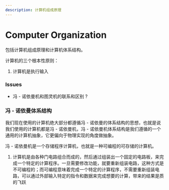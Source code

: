```yaml
---
description: 计算机组成原理
---
```


# Computer Organization

包括计算机组成原理和计算机体系结构。

计算机的三个根本性原则：

1. 计算机是执行输入

### Issues

* 冯 - 诺依曼机和图灵机的联系和区别 ?

### 冯 - 诺依曼体系结构

我们现在使用的计算机绝大部分都遵循冯 - 诺依曼的体系结构的思想，也就是说我们使用的计算机都是冯 - 诺依曼机，冯 - 诺依曼机体系结构是我们遵循的一个通用的计算机抽象，它更偏向于物理实现的角度做抽象。

冯 - 诺依曼机是一个存储程序计算机，也就是一种可编程的可存储的计算机。

1. 计算机是由各种门电路组合而成的，然后通过组装出一个固定的电路板，来完成一个特定的计算程序。一旦需要修改功能，就要重新组装电路，这种方式是不可编程的；而可编程意味着完成一个特定的计算程序，不需要重新组装电路，可以通过外部输入特定的指令和数据来完成想要的计算，带来的结果是质的飞跃



